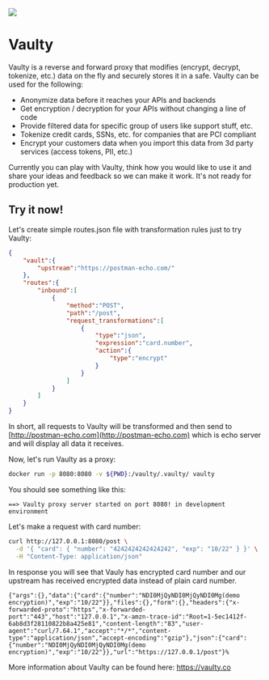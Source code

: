 ![](https://github.com/vaulty-co/vaulty/workflows/Go/badge.svg)
# Vaulty

Vaulty is a reverse and forward proxy that modifies (encrypt, decrypt, tokenize, etc.) data on the fly and securely stores it in a safe. Vaulty can be used for the following:

- Anonymize data before it reaches your APIs and backends
- Get encryption / decryption for your APIs without changing a line of code
- Provide filtered data for specific group of users like support stuff, etc.
- Tokenize credit cards, SSNs, etc. for companies that are PCI compliant
- Encrypt your customers data when you import this data from 3d party services (access tokens, PII, etc.)

Currently you can play with Vaulty, think how you would like to use it and share your ideas and feedback so we can make it work. It's not ready for production yet.

## Try it now!

Let's create simple routes.json file with transformation rules just to try Vaulty:

```json
{
    "vault":{
        "upstream":"https://postman-echo.com/"
    },
    "routes":{
        "inbound":[
            {
                "method":"POST",
                "path":"/post",
                "request_transformations":[
                    {
                        "type":"json",
                        "expression":"card.number",
                        "action":{
                            "type":"encrypt"
                        }
                    }
                ]
            }
        ]
    }
}
```

In short, all requests to Vaulty will be transformed and then send to [http://postman-echo.com](http://postman-echo.com) which is echo server and will display all data it receives.

Now, let's run Vaulty as a proxy:

```bash
docker run -p 8080:8080 -v ${PWD}:/vaulty/.vaulty/ vaulty 
```

You should see something like this:

```
==> Vaulty proxy server started on port 8080! in development environment
```

Let's make a request with card number:

```bash
curl http://127.0.0.1:8080/post \
  -d '{ "card": { "number": "4242424242424242", "exp": "10/22" } }' \
  -H "Content-Type: application/json"
```

In response you will see that Vauly has encrypted card number and our upstream has received encrypted data instead of plain card number.

```
{"args":{},"data":{"card":{"number":"NDI0MjQyNDI0MjQyNDI0Mg(demo encryption)","exp":"10/22"}},"files":{},"form":{},"headers":{"x-forwarded-proto":"https","x-forwarded-port":"443","host":"127.0.0.1","x-amzn-trace-id":"Root=1-5ec1412f-6ab8d3f28110822b8a425e81","content-length":"83","user-agent":"curl/7.64.1","accept":"*/*","content-type":"application/json","accept-encoding":"gzip"},"json":{"card":{"number":"NDI0MjQyNDI0MjQyNDI0Mg(demo encryption)","exp":"10/22"}},"url":"https://127.0.0.1/post"}%
```

More information about Vaulty can be found here: https://vaulty.co
